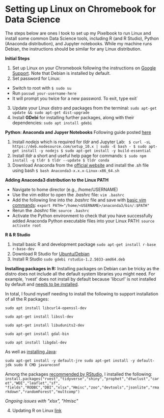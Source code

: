 

# Setting up Linux on Chromebook for Data Science

The steps below are ones I took to set up my Pixelbook to run Linux and install some common Data Science tools, including R (and R Studio), Python (Anaconda distribution), and Jupyter notebooks. While my machine runs Debian, the instructions should be similar for any Linux distribution.

**Initial Steps**
 1. Set up Linux on your Chromebook following the instructions on [Google Support]([https://support.google.com/chromebook/answer/9145439?hl=en](https://support.google.com/chromebook/answer/9145439?hl=en)). Note that Debian is installed by default.
 2. Set password for Linux:
  - Switch to root with `$ sudo su`
  - Run `passwd your-username-here`
  - It will prompt you twice for a new password. To exit, type exit`
 3. Update your Linux distro and packages from the terminal:
  `sudo apt-get update && sudo apt-get dist-upgrade`
 4. Install **GDebi** for installing further packages, along with their dependencies:  `sudo apt install gdebi`


**Python: Anaconda and Jupyer Notebooks**
Following guide posted [here]([https://randlow.github.io/posts/python/set-up-pixelbook-python/#install-nodejs](https://randlow.github.io/posts/python/set-up-pixelbook-python/#install-nodejs))
 1. Install _nodejs_ which is required for _tldr_ and Jupyter Lab:
 ` $ curl -sL https://deb.nodesource.com/setup_10.x | sudo -E bash -
$ sudo apt-get install -y nodejs
$ sudo apt-get install -y build-essential`
 2. Install _tldr_ a short and useful help page for commands:
 `$ sudo npm install -g tldr
  $ tldr --update
  $ tldr conda`
 3. Download Anaconda from the [official website](https://www.anaconda.com/download/#linux) and install the .sh file using bash
 `$ bash Anaconda3-x.x.x-Linux-x86_64.sh`

**Adding Anaconda3 distribution to the Linux PATH**
  - Navigate to home director (e.g., /home/USERNAME)
  - Use the vim editor to open the _.bashrc_ file: `vim .bashrc`
  - Add the following line into the _.bashrc_ file and save with [basic vim commands](https://www.howtoforge.com/vim-basics):
  `export PATH="/home/<USERNAME>/anaconda3/bin/:$PATH"`
  - Rerun the _.bashrc_ file: `source .bashrc`
  - Activate the Python environment to check that you have successfully added Anaconda Python executable files into your Linux PATH: `source activate root`


**R & R Studio**

 1. Install basic R and development package `sudo apt-get install r-base r-base-dev`
 2. Download R Studio for [Ubuntu/Debian](https://rstudio.com/products/rstudio/download/#download)
 3. Install R Studio `sudo gdebi rstudio-1.2.5033-amd64.deb`

**Installing packages in R:**
Installing packages on Debian can be tricky as the distro does not include all the default system libraries you might need. For example, 'rvest' does not install by default because 'libcurl' is not installed by default and [needs to be installed](https://community.rstudio.com/t/packages-installation-process-failed-on-linux-probably-due-to-missing-path-in-the-pkg-config-search-path/50619).

In total, I found myself needing to install the following to support installation of all the R packages:

  `sudo apt install libcurl4-openssl-dev`

  `sudo apt-get install libssl-dev`

  `sudo apt-get install libudunits2-dev`

  `sudo apt-get install gdal-bin`

  `sudo apt install libgdal-dev`

As well as [installing Java](https://www.r-bloggers.com/installing-rjava-on-ubuntu/):

  `sudo apt-get install -y default-jre
  sudo apt-get install -y default-jdk
  sudo R CMD javareconf`

Among the packages [recommended by RStudio]((https://support.rstudio.com/hc/en-us/articles/201057987-Quick-list-of-useful-R-packages)), I installed the following:
  `install.packages("rvest","tidyverse","shiny","prophet","dtwclust","caret","WDI","leaflet","sf", "fields","RODBC","DBI","xlsx","Hmisc","zoo","devtools","jsonlite","rmarkdown","randomForest","multcomp")`

_Ongoing issues with "xlsx", "Hmisc"_


 4. Updating R on Linux [link](http://scottsfarley.com/research/cloudcomputing/2016/07/19/Updating-R-on-Debian.html)
